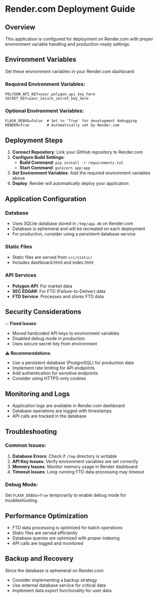 # Render.com Deployment Guide

## Overview
This application is configured for deployment on Render.com with proper environment variable handling and production-ready settings.

## Environment Variables

Set these environment variables in your Render.com dashboard:

### Required Environment Variables:
```
POLYGON_API_KEY=your_polygon_api_key_here
SECRET_KEY=your_secure_secret_key_here
```

### Optional Environment Variables:
```
FLASK_DEBUG=False  # Set to 'True' for development debugging
RENDER=True        # Automatically set by Render.com
```

## Deployment Steps

1. **Connect Repository**: Link your GitHub repository to Render.com
2. **Configure Build Settings**:
   - **Build Command**: `pip install -r requirements.txt`
   - **Start Command**: `gunicorn app:app`
3. **Set Environment Variables**: Add the required environment variables above
4. **Deploy**: Render will automatically deploy your application

## Application Configuration

### Database
- Uses SQLite database stored in `/tmp/app.db` on Render.com
- Database is ephemeral and will be recreated on each deployment
- For production, consider using a persistent database service

### Static Files
- Static files are served from `src/static/`
- Includes dashboard.html and index.html

### API Services
- **Polygon API**: For market data
- **SEC EDGAR**: For FTD (Failure-to-Deliver) data
- **FTD Service**: Processes and stores FTD data

## Security Considerations

✅ **Fixed Issues**:
- Moved hardcoded API keys to environment variables
- Disabled debug mode in production
- Uses secure secret key from environment

⚠️ **Recommendations**:
- Use a persistent database (PostgreSQL) for production data
- Implement rate limiting for API endpoints
- Add authentication for sensitive endpoints
- Consider using HTTPS-only cookies

## Monitoring and Logs

- Application logs are available in Render.com dashboard
- Database operations are logged with timestamps
- API calls are tracked in the database

## Troubleshooting

### Common Issues:
1. **Database Errors**: Check if `/tmp` directory is writable
2. **API Key Issues**: Verify environment variables are set correctly
3. **Memory Issues**: Monitor memory usage in Render dashboard
4. **Timeout Issues**: Long-running FTD data processing may timeout

### Debug Mode:
Set `FLASK_DEBUG=True` temporarily to enable debug mode for troubleshooting.

## Performance Optimization

- FTD data processing is optimized for batch operations
- Static files are served efficiently
- Database queries are optimized with proper indexing
- API calls are logged and monitored

## Backup and Recovery

Since the database is ephemeral on Render.com:
- Consider implementing a backup strategy
- Use external database service for critical data
- Implement data export functionality for user data 